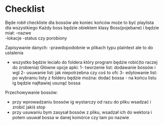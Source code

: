 # Checklist
Będe robił checkliste dla bossów ale koniec końców może to być playlista dla wszystkiego
Każdy boss będzie obiektem klasy Boss(pojebane) i będzie miał:
  -nazwe  
  -lokacje
  -status czy porobiony 

Zapisywanie danych:
  -prawdopodobnie w plikach typu plaintext ale to do ustalenia
  - wszystko będzie leciało do foldera który program będzie robić(to raczej do zrobienia)
Główne opcje apki:
  1- tworzenie list: dodawanie bossów i wgl
  2- usuwanie list: jak niepotrzebna czy coś to ofc 
  3- edytowanie list: po wybraniu listy z folderu będzie można:
        dodać bossa - na końcu listu ig będzie najłtawiej
        usunąć bossa

Przechowywanie bossów:
  - przy wprowadzaniu bossów ig wystarczy od razu do pliku wsadzać i zrobić jakiś stop
  - przy usuwaniu bym zasysał bossów z pliku, wsadzał ich do wektora i potem usuwał bossa w danej komórce czy tam po nazwie
    
